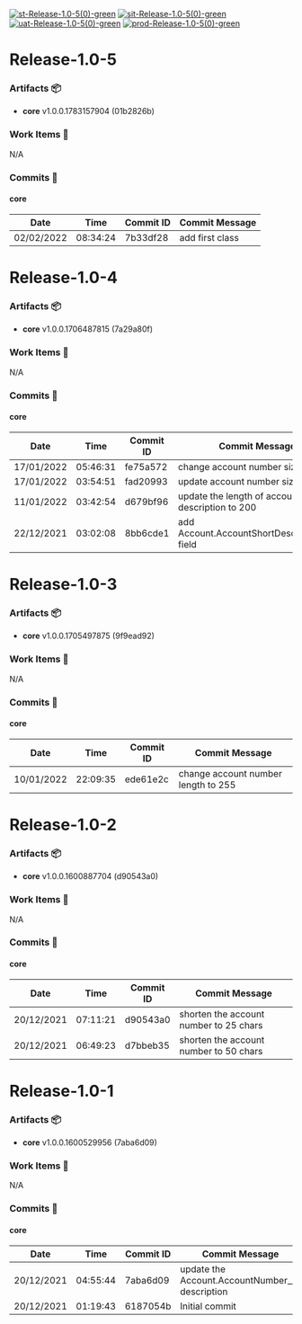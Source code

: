[![st-Release-1.0-5(0)-green](https://img.shields.io/static/v1?label=st&message=Release-1.0-5(0)&color=green)](#6bdcd12ae831acd3b7fbd6367da031639bc94e90) [![sit-Release-1.0-5(0)-green](https://img.shields.io/static/v1?label=sit&message=Release-1.0-5(0)&color=green)](#6bdcd12ae831acd3b7fbd6367da031639bc94e90) [![uat-Release-1.0-5(0)-green](https://img.shields.io/static/v1?label=uat&message=Release-1.0-5(0)&color=green)](#6bdcd12ae831acd3b7fbd6367da031639bc94e90) [![prod-Release-1.0-5(0)-green](https://img.shields.io/static/v1?label=prod&message=Release-1.0-5(0)&color=green)](#6bdcd12ae831acd3b7fbd6367da031639bc94e90) 
<a id=6bdcd12ae831acd3b7fbd6367da031639bc94e90></a>
# Release-1.0-5
### Artifacts :package:
- **core**     v1.0.0.1783157904 (01b2826b)

### Work Items :gem:
N/A

### Commits :book:

#### core
| Date       | Time     | Commit ID | Commit Message  |
| ---------- | -------- | --------- | --------------- |
| 02/02/2022 | 08:34:24 | 7b33df28  | add first class |

<a id=4401ad9b02b8fb28a28c7893dfb17fa29b7e217c></a>
# Release-1.0-4
### Artifacts :package:
- **core**     v1.0.0.1706487815 (7a29a80f)

### Work Items :gem:
N/A

### Commits :book:

#### core
| Date       | Time     | Commit ID | Commit Message                                        |
| ---------- | -------- | --------- | ----------------------------------------------------- |
| 17/01/2022 | 05:46:31 | fe75a572  | change account number size 155                        |
| 17/01/2022 | 03:54:51 | fad20993  | update account number size to 180                     |
| 11/01/2022 | 03:42:54 | d679bf96  | update the length of account short description to 200 |
| 22/12/2021 | 03:02:08 | 8bb6cde1  | add Account.AccountShortDescription__c field          |

<a id=aa65d11c01d7be366a5b5a480bfa8293ab70a103></a>
# Release-1.0-3
### Artifacts :package:
- **core**     v1.0.0.1705497875 (9f9ead92)

### Work Items :gem:
N/A

### Commits :book:

#### core
| Date       | Time     | Commit ID | Commit Message                      |
| ---------- | -------- | --------- | ----------------------------------- |
| 10/01/2022 | 22:09:35 | ede61e2c  | change account number length to 255 |

<a id=a65e8d3ea5cdfc22c0eb90c2af28db586eb2ecef></a>
# Release-1.0-2
### Artifacts :package:
- **core**     v1.0.0.1600887704 (d90543a0)

### Work Items :gem:
N/A

### Commits :book:

#### core
| Date       | Time     | Commit ID | Commit Message                         |
| ---------- | -------- | --------- | -------------------------------------- |
| 20/12/2021 | 07:11:21 | d90543a0  | shorten the account number to 25 chars |
| 20/12/2021 | 06:49:23 | d7bbeb35  | shorten the account number to 50 chars |

<a id=6a3fbf10aad95c34d5d9646676d5042c90d15731></a>
# Release-1.0-1
### Artifacts :package:
- **core**     v1.0.0.1600529956 (7aba6d09)

### Work Items :gem:
N/A

### Commits :book:

#### core
| Date       | Time     | Commit ID | Commit Message                                  |
| ---------- | -------- | --------- | ----------------------------------------------- |
| 20/12/2021 | 04:55:44 | 7aba6d09  | update the Account.AccountNumber__c description |
| 20/12/2021 | 01:19:43 | 6187054b  | Initial commit                                  |
